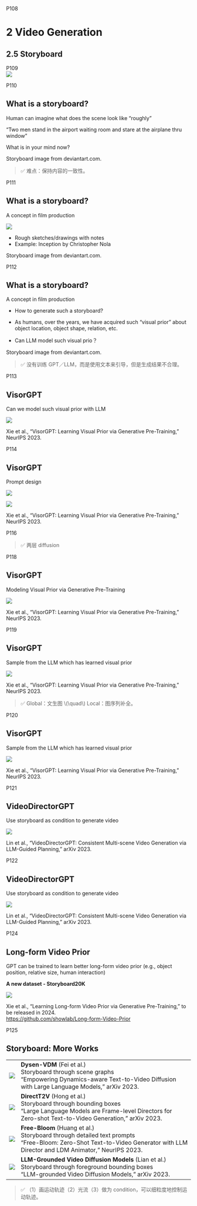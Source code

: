 


P108  
# 2 Video Generation

## 2.5 Storyboard
 
P109  
![](../assets/08-109.png) 

P110 
## What is a storyboard?


Human can imagine what does the scene look like “roughly”

“Two men stand in the airport waiting room and stare at the 
airplane thru window”   

What is in your mind now?

Storyboard image from deviantart.com.

> &#x2705; 难点：保持内容的一致性。   


P111
## What is a storyboard?

A concept in film production

![](../assets/08-111.png) 

 - Rough sketches/drawings with notes    
 - Example: Inception by Christopher Nola   

Storyboard image from deviantart.com.    


P112 
## What is a storyboard?

A concept in film production

 - How to generate such a storyboard?    
 - As humans, over the years, we have acquired such “visual prior” about object location, object shape, relation, etc.   

 - Can LLM model such visual prio？    

Storyboard image from deviantart.com.   


> &#x2705; 没有训练 GPT／LLM，而是使用文本来引导，但是生成结果不合理。   


P113   
## VisorGPT

Can we model such visual prior with LLM

![](../assets/08-113.png) 

Xie et al., “VisorGPT: Learning Visual Prior via Generative Pre-Training,” NeurIPS 2023.

P114   
## VisorGPT

Prompt design

![](../assets/08-114-1.png) 

![](../assets/08-114-2.png) 

Xie et al., “VisorGPT: Learning Visual Prior via Generative Pre-Training,” NeurIPS 2023.   


P116    
> &#x2705; 两层 diffusion    


P118   
## VisorGPT

Modeling Visual Prior via Generative Pre-Training

![](../assets/08-118.png) 

Xie et al., “VisorGPT: Learning Visual Prior via Generative Pre-Training,” NeurIPS 2023.    

P119  
## VisorGPT

Sample from the LLM which has learned visual prior

![](../assets/08-119.png) 

Xie et al., “VisorGPT: Learning Visual Prior via Generative Pre-Training,” NeurIPS 2023.    

> &#x2705; Global：文生图  \\(\quad\\)  Local：图序列补全。   


P120   
## VisorGPT

Sample from the LLM which has learned visual prior

![](../assets/08-120.png) 

Xie et al., “VisorGPT: Learning Visual Prior via Generative Pre-Training,” NeurIPS 2023.  

P121   
## VideoDirectorGPT

Use storyboard as condition to generate video

![](../assets/08-121.png) 

Lin et al., “VideoDirectorGPT: Consistent Multi-scene Video Generation via LLM-Guided Planning,” arXiv 2023.   


P122  
## VideoDirectorGPT

Use storyboard as condition to generate video

![](../assets/08-122.png) 

Lin et al., “VideoDirectorGPT: Consistent Multi-scene Video Generation via LLM-Guided Planning,” arXiv 2023.    

P124   
## Long-form Video Prior

GPT can be trained to learn better long-form video prior (e.g., object position, relative size, human interaction)

**A new dataset - Storyboard20K**

![](../assets/08-124.png) 

Xie et al., “Learning Long-form Video Prior via Generative Pre-Training,” to be released in 2024.    
<https://github.com/showlab/Long-form-Video-Prior>   


P125  
## Storyboard: More Works
  
|||
|--|--|
|  ![](../assets/08-125-1.png) | **Dysen-VDM** (Fei et al.)<br>Storyboard through scene graphs<br>“Empowering Dynamics-aware Text-to-Video Diffusion with Large Language Models,” arXiv 2023. |
| ![](../assets/08-125-2.png)  | **DirectT2V** (Hong et al.) <br> Storyboard through bounding boxes <br> “Large Language Models are Frame-level Directors for Zero-shot Text-to-Video Generation,” arXiv 2023. |
|  ![](../assets/08-125-3.png)  | **Free-Bloom** (Huang et al.)<br>Storyboard through detailed text prompts<br> “Free-Bloom: Zero-Shot Text-to-Video Generator with LLM Director and LDM Animator,” NeurIPS 2023. |
|  ![](../assets/08-125-4.png) | **LLM-Grounded Video Diffusion Models** (Lian et al.) <br> Storyboard through foreground bounding boxes <br> “LLM-grounded Video Diffusion Models,” arXiv 2023. |


> &#x2705; （1）画运动轨迹（2）光流（3）做为 condition，可以细粒度地控制运动轨迹。   
